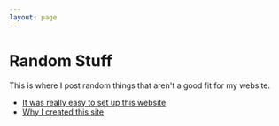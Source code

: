 ```yaml
---
layout: page
---
```


# Random Stuff

This is where I post random things that aren't a good fit for my website.

- [It was really easy to set up this website](easysetup)
- [Why I created this site](why)